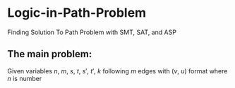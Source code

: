 # Logic-in-Path-Problem

Finding Solution To Path Problem with SMT, SAT, and ASP

## The main problem: 

Given variables $n$, $m$, $s$, $t$, $s'$, $t'$, $k$ following $m$ edges with ($v$, $u$) format where $n$ is number 
